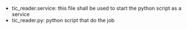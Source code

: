 - tic_reader.service: this file shall be used to start the python script as a service
- tic_reader.py: python script that do the job